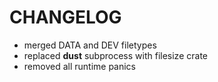 # CHANGELOG

- merged DATA and DEV filetypes
- replaced **dust** subprocess with filesize crate
- removed all runtime panics
